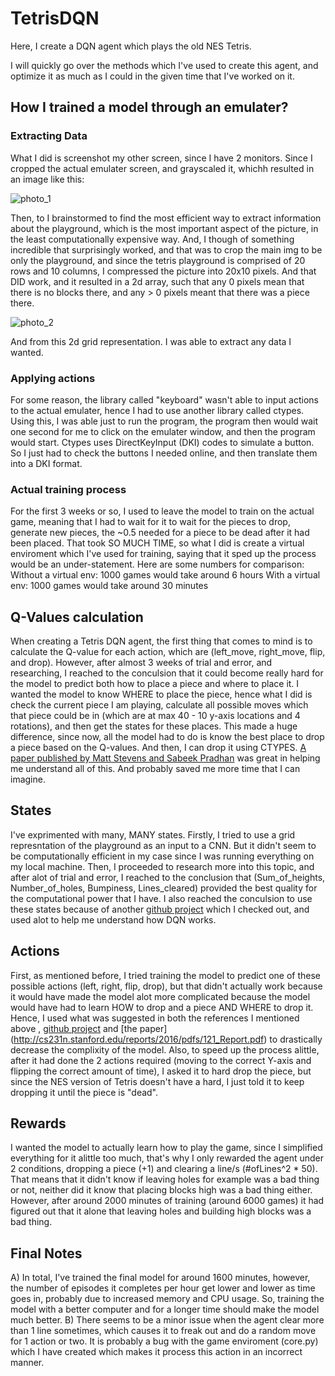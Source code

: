 # TetrisDQN
Here, I create a DQN agent which plays the old NES Tetris.

I will quickly go over the methods which I've used to create this agent, and optimize it as much as I could in the given time that I've worked on it.

## How I trained a model through an emulater?
### Extracting Data
What I did is screenshot my other screen, since I have 2 monitors. Since I cropped the actual emulater screen, and grayscaled it, whichh resulted in an image like this:

![photo_1](https://i.imgur.com/HNGBlg8.png?dl=0)

Then, to I brainstormed to find the most efficient way to extract information about the playground, which is the most important aspect of the picture, in the least computationally expensive way. And, I though of something incredible that surprisingly worked, and that was to crop the main img to be only the playground, and since the tetris playground is comprised of 20 rows and 10 columns, I compressed the picture into 20x10 pixels. And that DID work, and it resulted in a 2d array, such that any 0 pixels mean that there is no blocks there, and any > 0 pixels meant that there was a piece there.

![photo_2](https://i.imgur.com/quc8UX9.png?dl=0)

And from this 2d grid representation. I was able to extract any data I wanted.

### Applying actions
For some reason, the library called "keyboard" wasn't able to input actions to the actual emulater, hence I had to use another library called ctypes. Using this, I was able just to run the program, the program then would wait one second for me to click on the emulater window, and then the program would start. Ctypes uses DirectKeyInput (DKI) codes to simulate a button. So I just had to check the buttons I needed online, and then translate them into a DKI format. 

### Actual training process
For the first 3 weeks or so, I used to leave the model to train on the actual game, meaning that I had to wait for it to wait for the pieces to drop, generate new pieces, the ~0.5 needed for a piece to be dead after it had been placed. That took SO MUCH TIME, so what I did is create a virtual enviroment which I've used for training, saying that it sped up the process would be an under-statement. Here are some numbers for comparison:
Without a virtual env: 1000 games would take around 6 hours
With a virtual env: 1000 games would take around 30 minutes

## Q-Values calculation
When creating a Tetris DQN agent, the first thing that comes to mind is to calculate the Q-value for each action, which are (left_move, right_move, flip, and drop). However, after almost 3 weeks of trial and error, and researching, I reached to the conculsion that it could become really hard for the model to predict both how to place a piece and where to place it. I wanted the model to know WHERE to place the piece, hence what I did is check the current piece I am playing, calculate all possible moves which that piece could be in (which are at max 40 - 10 y-axis locations and 4 rotations), and then get the states for these places. This made a huge difference, since now, all the model had to do is know the best place to drop a piece based on the Q-values. And then, I can drop it using CTYPES. [A paper published by Matt Stevens and Sabeek Pradhan](http://cs231n.stanford.edu/reports/2016/pdfs/121_Report.pdf) was great in helping me understand all of this. And probably saved me more time that I can imagine.

## States
I've exprimented with many, MANY states. Firstly, I tried to use a grid represntation of the playground as an input to a CNN. But it didn't seem to be computationally efficient in my case since I was running everything on my local machine. Then, I proceeded to research more into this topic, and after alot of trial and error, I reached to the conclusion that (Sum_of_heights, Number_of_holes, Bumpiness, Lines_cleared) provided the best quality for the computational power that I have. I also reached the conculsion to use these states because of another [github project](https://github.com/nuno-faria/tetris-ai) which I checked out, and used alot to help me understand how DQN works.

## Actions
First, as mentioned before, I tried training the model to predict one of these possible actions (left, right, flip, drop), but that didn't actually work because it would have made the model alot more complicated because the model would have had to learn HOW to drop and a piece AND WHERE to drop it. Hence, I used what was suggested in both the references I mentioned above , [github project](https://github.com/nuno-faria/tetris-ai) and [the paper] (http://cs231n.stanford.edu/reports/2016/pdfs/121_Report.pdf) to drastically decrease the complixity of the model. Also, to speed up the process alittle, after it had done the 2 actions required (moving to the correct Y-axis and flipping the correct amount of time), I asked it to hard drop the piece, but since the NES version of Tetris doesn't have a hard, I just told it to keep dropping it until the piece is "dead". 

## Rewards
I wanted the model to actually learn how to play the game, since I simplified everything for it alittle too much, that's why I only rewarded the agent under 2 conditions, dropping a piece (+1) and clearing a line/s (#ofLines^2 * 50). That means that it didn't know if leaving holes for example was a bad thing or not, neither did it know that placing blocks high was a bad thing either. However, after around 2000 minutes of training (around 6000 games) it had figured out that it alone that leaving holes and building high blocks was a bad thing.

## Final Notes
A) In total, I've trained the final model for around 1600 minutes, however, the number of episodes it completes per hour get lower and lower as time goes in, probably due to increased memory and CPU usage. So, training the model with a better computer and for a longer time should make the model much better.
B) There seems to be a minor issue when the agent clear more than 1 line sometimes, which causes it to freak out and do a random move for 1 action or two. It is probably a bug with the game enviroment (core.py) which I have created which makes it process this action in an incorrect manner.
